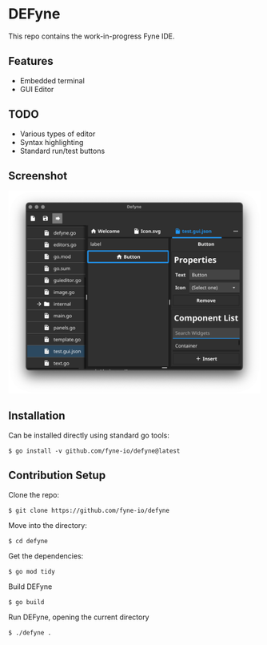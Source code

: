 # DEFyne

This repo contains the work-in-progress Fyne IDE.

## Features

* Embedded terminal
* GUI Editor

## TODO

* Various types of editor
* Syntax highlighting
* Standard run/test buttons

## Screenshot

![](img/screenshot.png)

## Installation

Can be installed directly using standard go tools:

	$ go install -v github.com/fyne-io/defyne@latest


## Contribution Setup

Clone the repo:

	$ git clone https://github.com/fyne-io/defyne

Move into the directory:

	$ cd defyne

Get the dependencies:

	$ go mod tidy

Build DEFyne

	$ go build

Run DEFyne, opening the current directory

	$ ./defyne .
